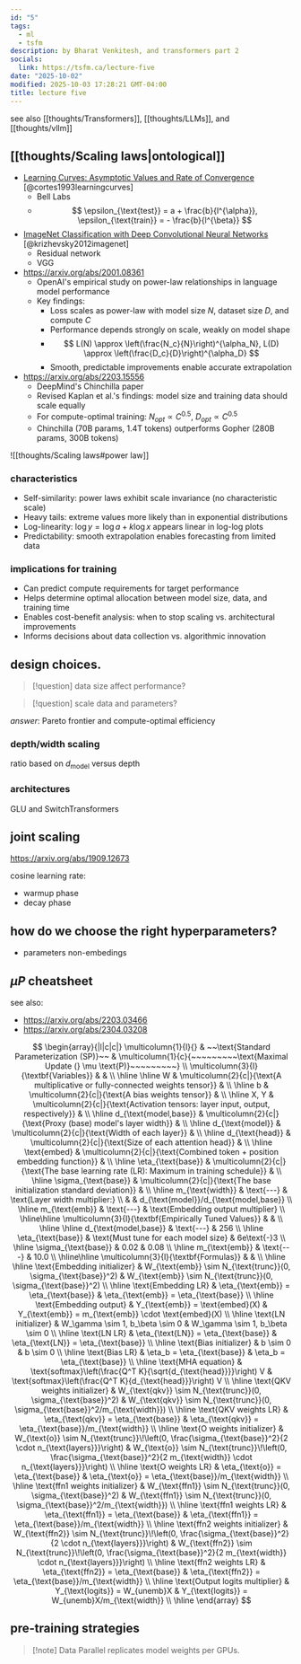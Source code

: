 ```yaml
---
id: "5"
tags:
  - ml
  - tsfm
description: by Bharat Venkitesh, and transformers part 2
socials:
  link: https://tsfm.ca/lecture-five
date: "2025-10-02"
modified: 2025-10-03 17:28:21 GMT-04:00
title: lecture five
---
```


see also [[thoughts/Transformers]], [[thoughts/LLMs]], and [[thoughts/vllm]]

## [[thoughts/Scaling laws|ontological]]

- [Learning Curves: Asymptotic Values and Rate of Convergence](https://proceedings.neurips.cc/paper/1993/hash/1aa48fc4880bb0c9b8a3bf979d3b917e-Abstract.html) [@cortes1993learningcurves]
  - Bell Labs
  - $$
    \epsilon_{\text{test}} = a + \frac{b}{l^{\alpha}}, \epsilon_{\text{train}} = - \frac{b}{l^{\beta}}
    $$
- [ImageNet Classification with Deep Convolutional Neural Networks](https://proceedings.neurips.cc/paper_files/paper/2012/file/c399862d3b9d6b76c8436e924a68c45b-Paper.pdf) [@krizhevsky2012imagenet]
  - Residual network
  - VGG
- https://arxiv.org/abs/2001.08361
  - OpenAI's empirical study on power-law relationships in language model performance
  - Key findings:
    - Loss scales as power-law with model size $N$, dataset size $D$, and compute $C$
    - Performance depends strongly on scale, weakly on model shape
    - $$
      L(N) \approx \left(\frac{N_c}{N}\right)^{\alpha_N}, L(D) \approx \left(\frac{D_c}{D}\right)^{\alpha_D}
      $$
    - Smooth, predictable improvements enable accurate extrapolation
- https://arxiv.org/abs/2203.15556
  - DeepMind's Chinchilla paper
  - Revised Kaplan et al.'s findings: model size and training data should scale equally
  - For compute-optimal training: $N_{opt} \propto C^{0.5}$, $D_{opt} \propto C^{0.5}$
  - Chinchilla (70B params, 1.4T tokens) outperforms Gopher (280B params, 300B tokens)

![[thoughts/Scaling laws#power law]]

### characteristics

- Self-similarity: power laws exhibit scale invariance (no characteristic scale)
- Heavy tails: extreme values more likely than in exponential distributions
- Log-linearity: $\log y = \log a + k \log x$ appears linear in log-log plots
- Predictability: smooth extrapolation enables forecasting from limited data

### implications for training

- Can predict compute requirements for target performance
- Helps determine optimal allocation between model size, data, and training time
- Enables cost-benefit analysis: when to stop scaling vs. architectural improvements
- Informs decisions about data collection vs. algorithmic innovation

## design choices.

> [!question]
> data size affect performance?

> [!question]
> scale data and parameters?

_answer_: Pareto frontier and compute-optimal efficiency

### depth/width scaling

ratio based on $d_{\text{model}}$ versus depth

### architectures

GLU and SwitchTransformers

## joint scaling

https://arxiv.org/abs/1909.12673

cosine learning rate:

- warmup phase
- decay phase

## how do we choose the right hyperparameters?

- parameters non-embedings

## $\mu P$ cheatsheet

see also:

- https://arxiv.org/abs/2203.03466
- https://arxiv.org/abs/2304.03208

$$
\begin{array}{|l|c|c|}
\multicolumn{1}{l}{} & ~~\text{Standard Parameterization (SP)}~~ & \multicolumn{1}{c}{~~~~~~~~~\text{Maximal Update (} \mu \text{P)}~~~~~~~~~} \\
\multicolumn{3}{l}{\textbf{Variables}} & & \\
\hline \hline
W & \multicolumn{2}{c|}{\text{A multiplicative or fully-connected weights tensor}} & \\
\hline
b & \multicolumn{2}{c|}{\text{A bias weights tensor}} & \\
\hline
X, Y & \multicolumn{2}{c|}{\text{Activation tensors: layer input, output, respectively}} & \\
\hline
d_{\text{model,base}} & \multicolumn{2}{c|}{\text{Proxy (base) model's layer width}} & \\
\hline
d_{\text{model}} & \multicolumn{2}{c|}{\text{Width of each layer}} & \\
\hline
d_{\text{head}} & \multicolumn{2}{c|}{\text{Size of each attention head}} & \\
\hline
\text{embed} & \multicolumn{2}{c|}{\text{Combined token + position embedding function}} & \\
\hline
\eta_{\text{base}} & \multicolumn{2}{c|}{\text{The base learning rate (LR): Maximum in training schedule}} & \\
\hline
\sigma_{\text{base}} & \multicolumn{2}{c|}{\text{The base initialization standard deviation}} & \\
\hline
m_{\text{width}} & \text{---} & \text{Layer width multiplier:} \\
& & d_{\text{model}}/d_{\text{model,base}} \\
\hline
m_{\text{emb}} & \text{---} & \text{Embedding output multiplier} \\
\hline\hline
\multicolumn{3}{l}{\textbf{Empirically Tuned Values}} & & \\
\hline \hline
d_{\text{model,base}} & \text{---} & 256 \\
\hline
\eta_{\text{base}} & \text{Must tune for each model size} & 6e\text{-}3 \\
\hline
\sigma_{\text{base}} & 0.02 & 0.08 \\
\hline
m_{\text{emb}} & \text{---} & 10.0 \\
\hline\hline
\multicolumn{3}{l}{\textbf{Formulas}} & & \\
\hline \hline
\text{Embedding initializer} & W_{\text{emb}} \sim N_{\text{trunc}}(0, \sigma_{\text{base}}^2) & W_{\text{emb}} \sim N_{\text{trunc}}(0, \sigma_{\text{base}}^2) \\
\hline
\text{Embedding LR} & \eta_{\text{emb}} = \eta_{\text{base}} & \eta_{\text{emb}} = \eta_{\text{base}} \\
\hline
\text{Embedding output} & Y_{\text{emb}} = \text{embed}(X) & Y_{\text{emb}} = m_{\text{emb}} \cdot \text{embed}(X) \\
\hline
\text{LN initializer} & W_\gamma \sim 1, b_\beta \sim 0 & W_\gamma \sim 1, b_\beta \sim 0 \\
\hline
\text{LN LR} & \eta_{\text{LN}} = \eta_{\text{base}} & \eta_{\text{LN}} = \eta_{\text{base}} \\
\hline
\text{Bias initializer} & b \sim 0 & b \sim 0 \\
\hline
\text{Bias LR} & \eta_b = \eta_{\text{base}} & \eta_b = \eta_{\text{base}} \\
\hline
\text{MHA equation} & \text{softmax}\left(\frac{Q^T K}{\sqrt{d_{\text{head}}}}\right) V & \text{softmax}\left(\frac{Q^T K}{d_{\text{head}}}\right) V \\
\hline
\text{QKV weights initializer} & W_{\text{qkv}} \sim N_{\text{trunc}}(0, \sigma_{\text{base}}^2) & W_{\text{qkv}} \sim N_{\text{trunc}}(0, \sigma_{\text{base}}^2/m_{\text{width}}) \\
\hline
\text{QKV weights LR} & \eta_{\text{qkv}} = \eta_{\text{base}} & \eta_{\text{qkv}} = \eta_{\text{base}}/m_{\text{width}} \\
\hline
\text{O weights initializer} & W_{\text{o}} \sim N_{\text{trunc}}\!\left(0, \frac{\sigma_{\text{base}}^2}{2 \cdot n_{\text{layers}}}\right) & W_{\text{o}} \sim N_{\text{trunc}}\!\left(0, \frac{\sigma_{\text{base}}^2}{2 m_{\text{width}} \cdot n_{\text{layers}}}\right) \\
\hline
\text{O weights LR} & \eta_{\text{o}} = \eta_{\text{base}} & \eta_{\text{o}} = \eta_{\text{base}}/m_{\text{width}} \\
\hline
\text{ffn1 weights initializer} & W_{\text{ffn1}} \sim N_{\text{trunc}}(0, \sigma_{\text{base}}^2) & W_{\text{ffn1}} \sim N_{\text{trunc}}(0, \sigma_{\text{base}}^2/m_{\text{width}}) \\
\hline
\text{ffn1 weights LR} & \eta_{\text{ffn1}} = \eta_{\text{base}} & \eta_{\text{ffn1}} = \eta_{\text{base}}/m_{\text{width}} \\
\hline
\text{ffn2 weights initializer} & W_{\text{ffn2}} \sim N_{\text{trunc}}\!\left(0, \frac{\sigma_{\text{base}}^2}{2 \cdot n_{\text{layers}}}\right) & W_{\text{ffn2}} \sim N_{\text{trunc}}\!\left(0, \frac{\sigma_{\text{base}}^2}{2 m_{\text{width}} \cdot n_{\text{layers}}}\right) \\
\hline
\text{ffn2 weights LR} & \eta_{\text{ffn2}} = \eta_{\text{base}} & \eta_{\text{ffn2}} = \eta_{\text{base}}/m_{\text{width}} \\
\hline
\text{Output logits multiplier} & Y_{\text{logits}} = W_{unemb}X & Y_{\text{logits}} = W_{unemb}X/m_{\text{width}} \\
\hline
\end{array}
$$

## pre-training strategies

> [!note] Data Parallel
> replicates model weights per GPUs.
